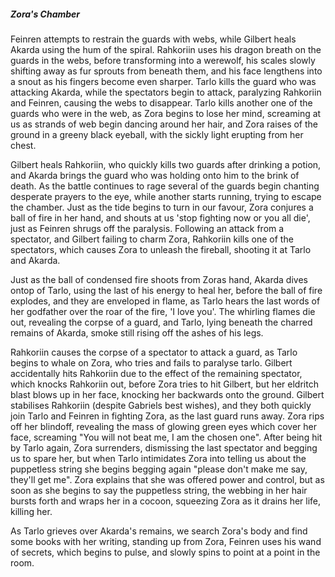 ##### Zora's Chamber

Feinren attempts to restrain the guards with webs, while Gilbert heals Akarda using the hum of the spiral. Rahkoriin uses his dragon breath on the guards in the webs, before transforming into a werewolf, his scales slowly shifting away as fur sprouts from beneath them, and his face lengthens into a snout as his fingers become even sharper. Tarlo kills the guard who was attacking Akarda, while the spectators begin to attack, paralyzing Rahkoriin and Feinren, causing the webs to disappear. Tarlo kills another one of the guards who were in the web, as Zora begins to lose her mind, screaming at us as strands of web begin dancing around her hair, and Zora raises of the ground in a greeny black eyeball, with the sickly light erupting from her chest. 

Gilbert heals Rahkoriin, who quickly kills two guards after drinking a potion, and Akarda brings the guard who was holding onto him to the brink of death. As the battle continues to rage several of the guards begin chanting desperate prayers to the eye, while another starts running, trying to escape the chamber.  Just as the tide begins to turn in our favour, Zora conjures a ball of fire in her hand, and shouts at us 'stop fighting now or you all die', just as Feinren shrugs off the paralysis. Following an attack from a spectator, and Gilbert failing to charm Zora, Rahkoriin kills one of the spectators, which causes Zora to unleash the fireball, shooting it at Tarlo and Akarda.

Just as the ball of condensed fire shoots from Zoras hand, Akarda dives ontop of Tarlo, using the last of his energy to heal her, before the ball of fire explodes, and they are enveloped in flame, as Tarlo hears the last words of her godfather over the roar of the fire, 'I love you'.
The whirling flames die out, revealing the corpse of a guard, and Tarlo, lying beneath the charred remains of Akarda, smoke still rising off the ashes of his legs.

Rahkoriin causes the corpse of a spectator to attack a guard, as Tarlo begins to whale on Zora, who tries and fails to paralyse tarlo. Gilbert accidentally hits Rahkoriin due to the effect of the remaining spectator, which knocks Rahkoriin out, before Zora tries to hit Gilbert, but her eldritch blast blows up in her face, knocking her backwards onto the ground. Gilbert stabilises Rahkoriin (despite Gabriels best wishes), and they both quickly join Tarlo and Feinren in fighting Zora, as the last guard runs away. Zora rips off her blindoff, revealing the mass of glowing green eyes which cover her face, screaming "You will not beat me, I am the chosen one". After being hit by Tarlo again, Zora surrenders, dismissing the last spectator and begging us to spare her, but when Tarlo intimidates Zora into telling us about the puppetless string she begins begging again "please don't make me say, they'll get me".  Zora explains that she was offered power and control, but as soon as she begins to say the puppetless string, the webbing in her hair bursts forth and wraps her in a cocoon, squeezing Zora as it drains her life, killing her.

As Tarlo grieves over Akarda's remains, we search Zora's body and find some books with her writing, standing up from Zora, Feinren uses his wand of secrets, which begins to pulse, and slowly spins to point at a point in the room. 

